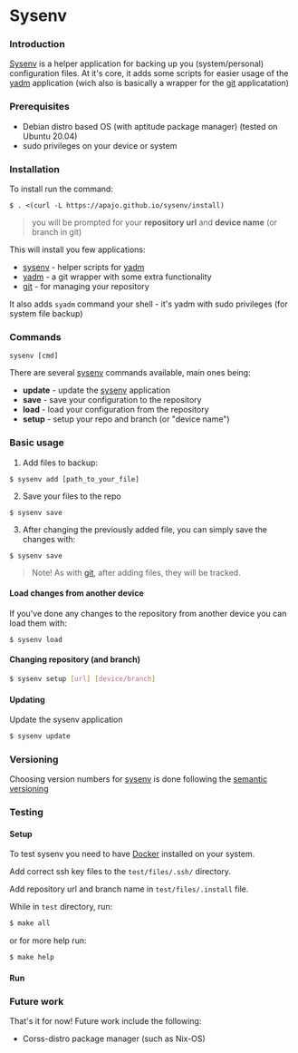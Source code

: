Sysenv
============

### Introduction

[Sysenv](https://github.com/apajo/sysenv) is a helper application for backing up you (system/personal) configuration files.
At it's core, it adds some scripts for easier usage of the [yadm](https://github.com/TheLocehiliosan/yadm/) application (wich also is basically a wrapper for the [git](https://github.com/git/git) applicatation)

### Prerequisites

* Debian distro based OS (with aptitude package manager) (tested on Ubuntu 20.04)
* sudo privileges on your device or system

### Installation

To install run the command:

```shell
$ . <(curl -L https://apajo.github.io/sysenv/install)
```

> you will be prompted for your __repository url__ and __device name__ (or branch in git)

This will install you few applications:
* [sysenv](https://github.com/apajo/sysenv) - helper scripts for [yadm](https://github.com/TheLocehiliosan/yadm/)
* [yadm](https://github.com/TheLocehiliosan/yadm/) - a git wrapper with some extra functionality
* [git](https://github.com/git/git) - for managing your repository

It also adds `syadm` command your shell - it's yadm with sudo privileges (for system file backup)

### Commands

`sysenv [cmd]`

There are several [sysenv](https://github.com/apajo/sysenv) commands available, main ones being:
* __update__ - update the [sysenv](https://github.com/apajo/sysenv) application
* __save__ - save your configuration to the repository
* __load__ - load your configuration from the repository
* __setup__ - setup your repo and branch (or "device name")

### Basic usage

1) Add files to backup:
```shell
$ sysenv add [path_to_your_file]
```

2) Save your files to the repo
```shell
$ sysenv save
```

3) After changing the previously added file, you can simply save the changes with:
```shell
$ sysenv save
```

> Note! As with [git](https://github.com/git/git), after adding files, they will be tracked.

#### Load changes from another device

If you've done any changes to the repository from another device you can load them with:
```shell
$ sysenv load
```

#### Changing repository (and branch)
```bash
$ sysenv setup [url] [device/branch]
```

#### Updating 

Update the sysenv application
```bash
$ sysenv update
```

### Versioning

Choosing version numbers for [sysenv](https://github.com/apajo/sysenv) is done following the [semantic versioning](https://semver.org/)

### Testing

#### Setup

To test sysenv you need to have [Docker](https://github.com/jenkinsci/docker) installed on your system.

Add correct ssh key files to the `test/files/.ssh/` directory.

Add repository url and branch name in `test/files/.install` file.

While in `test` directory, run:
```bash
$ make all
```

or for more help run:
```bash
$ make help
```

#### Run


### Future work

That's it for now! Future work include the following:

* Corss-distro package manager (such as Nix-OS)
